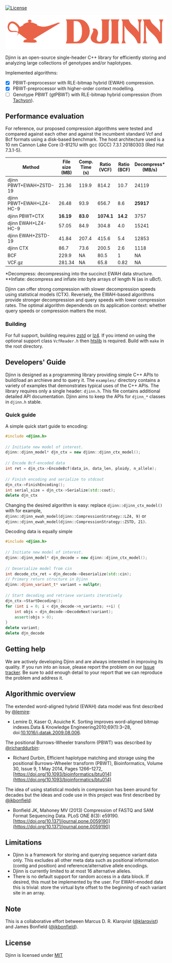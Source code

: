 [![License](https://img.shields.io/badge/License-Apache%202.0-blue.svg)](LICENSE)

![screenshot](DJINN.png)

Djinn is an open-source single-header C++ library for efficiently storing and analyzing large collections of genotypes and/or haplotypes. 

Implemented algorithms:

- [x] PBWT-preprocessor with RLE-bitmap hybrid (EWAH) compression.
- [x] PBWT-preprocessor with higher-order context modelling.
- [ ] Genotype PBWT (gtPBWT) with RLE-bitmap hybrid compression (from [Tachyon](https://github.com/mklarqvist/tachyon)). 

## Performance evaluation

For reference, our proposed compression algorithms were tested and compared against each other and against the incumbent standard Vcf and Bcf formats using a disk-based benchmark. The host architecture used is a 10 nm Cannon Lake Core i3-8121U with gcc (GCC) 7.3.1 20180303 (Red Hat 7.3.1-5).

| Method                   | File size (MB) | Comp. Time (s) | Ratio (VCF) | Ratio (BCF) | Decompress* (MB/s) | Inflate** (MB/s) | Output VCF (s) |
|--------------------------|----------------|----------------|------------------|------------------|-------------------|----------------|----------------|
| djinn PBWT+EWAH+ZSTD-19  | 21.36          | 119.9        | 814.2          | 10.7           | 24119           | 1140        | 31.0         |
| djinn PBWT+EWAH+LZ4-HC-9 | 26.48          | 93.9         | 656.7          | 8.6            | **25917**           | 1143        | 28.2         |
| djinn PBWT+CTX           | **16.19**          | **83.0**         | **1074.1**          | **14.2**             | 3757           | 907         | 34.1         |
| djinn EWAH+LZ4-HC-9      | 57.05          | 84.9         | 304.8          | 4.0             | 15241           | **2827**         | **19.0**          |
| djinn EWAH+ZSTD-19       | 41.84          | 207.4        | 415.6          | 5.4            | 12853           | 2667        | 19.9         |
| djinn CTX                | 86.7           | 73.6         | 200.5          | 2.6            | 1118           | 858        | 33.2         |
| BCF                      | 229.9          | NA             | 80.5            | 1                | NA                | NA             | 148.3        |
| VCF.gz                   | 281.34         | NA             | 65.8            | 0.82             | NA                | NA             | 457.6         |

\*Decompress: decompressing into the succinct EWAH data structure. \*\*Inflate: decompress and inflate into byte arrays of length N (as in uBcf).

Djinn can offer strong compression with slower decompression speeds using statistical models (CTX). Reversely, the EWAH-based algorithms provide stronger decompression and query speeds with lower compression rates. The optimal algorithm dependends on its application context: whether query speeds or compression matters the most.

### Building

For full support, building requires [zstd](https://github.com/facebook/zstd) or [lz4](https://github.com/lz4/lz4). If you intend on using the optional support class `VcfReader.h` then [htslib](https://github.com/samtools/htslib) is required. Build with `make` in the root directory.


## Developers' Guide

Djinn is designed as a programming library providing simple C++ APIs to build/load an archieve and to query it. The `examples/` directory contains a variety of examples that demonstrates typical uses of the C++ APIs. The library requires only a single header: `djinn.h`. This file contains additional detailed API documentation. 
Djinn aims to keep the APIs for `djinn_*` classes in `djinn.h` stable.

### Quick guide

A simple quick start guide to encoding:
```C++
#include <djinn.h>

// Initiate new model of interest.
djinn::djinn_model* djn_ctx = new djinn::djinn_ctx_model();

// Encode Bcf-encoded data
int ret = djn_ctx->EncodeBcf(data_in, data_len, ploidy, n_allele);

// Finish encoding and serialize to stdcout
djn_ctx->FinishEncoding();
int serial_size = djn_ctx->Serialize(std::cout);
delete djn_ctx
```

Changing the desired algorithm is easy: replace `djinn::djinn_ctx_model()` with for example,
 `djinn::djinn_ewah_model(djinn::CompressionStrategy::LZ4, 9)` or `djinn::djinn_ewah_model(djinn::CompressionStrategy::ZSTD, 21)`.

Decoding data is equally simple

```C++
#include <djinn.h>

// Initiate new model of interest.
djinn::djinn_model* djn_decode = new djinn::djinn_ctx_model();

// Deserialize model from cin
int decode_ctx_ret = djn_decode->Deserialize(std::cin);
// Primary return structure in Djinn
djinn::djinn_variant_t* variant = nullptr;

// Start decoding and retrieve variants iteratively
djn_ctx->StartDecoding();
for (int i = 0; i < djn_decode->n_variants; ++i) {
    int objs = djn_decode->DecodeNext(variant);
    assert(objs > 0);
}
delete variant;
delete djn_decode
```

## Getting help

We are actively developing Djinn and are always interested in improving its quality. If you run into an issue, please report the problem on our [Issue tracker](https://github.com/mklarqvist/djinn/issues). Be sure to add enough detail to your report that we can reproduce the problem and address it.

## Algorithmic overview

The extended word-aligned hybrid (EWAH) data model was first described by [@lemire](https://github.com/lemire/):

* Lemire D, Kaser O, Aouiche K. Sorting improves word-aligned bitmap indexes.Data & Knowledge Engineering2010;69(1):3–28, doi:[10.1016/j.datak.2009.08.006](https://arxiv.org/abs/0901.3751).

The positional Burrows-Wheeler transform (PBWT) was described by [@richarddurbin](https://github.com/richarddurbin/):

* Richard Durbin, Efficient haplotype matching and storage using the positional Burrows–Wheeler transform (PBWT), Bioinformatics, Volume 30, Issue 9, 1 May 2014, Pages 1266–1272, [https://doi.org/10.1093/bioinformatics/btu014](https://doi.org/10.1093/bioinformatics/btu014)

The idea of using statistical models in compression has been around for decades but the ideas and code use in this project was first described by [@jkbonfield](https://github.com/jkbonfield):

* Bonfield JK, Mahoney MV (2013) Compression of FASTQ and SAM Format Sequencing Data. PLoS ONE 8(3): e59190. [https://doi.org/10.1371/journal.pone.0059190](https://doi.org/10.1371/journal.pone.0059190)

## Limitations

* Djinn is a framework for storing and querying sequence variant data only. This excludes all other meta data such as positional information (contig and position) and reference/alternative allele encodings.
* Djinn is currently limited to at most 16 alternative alleles.
* There is no default support for random access in a data block. If desired, this must be implemented by the user. For EWAH-enoded data this is trivial: store the virtual byte offset to the beginning of each variant site in an array.
  
## Note

This is a collaborative effort between Marcus D. R. Klarqvist ([@klarqvist](https://github.com/mklarqvist/)) and James Bonfield ([@jkbonfield](https://github.com/jkbonfield)).

## License

Djinn is licensed under [MIT](LICENSE)

